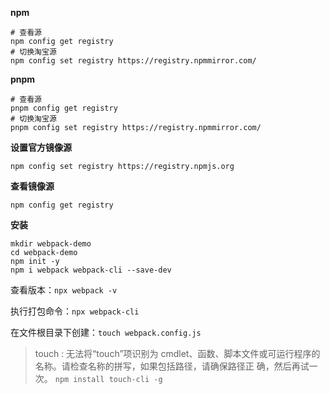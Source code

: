 **npm**

```shell
# 查看源
npm config get registry
# 切换淘宝源
npm config set registry https://registry.npmmirror.com/
```

**pnpm**

```shell
# 查看源
pnpm config get registry
# 切换淘宝源
pnpm config set registry https://registry.npmmirror.com/
```

**设置官方镜像源**

```shell
npm config set registry https://registry.npmjs.org
```

**查看镜像源**

```shell
npm config get registry
```

**安装**

```shell
mkdir webpack-demo
cd webpack-demo
npm init -y
npm i webpack webpack-cli --save-dev
```

查看版本：`npx webpack -v`

执行打包命令：`npx webpack-cli`

在文件根目录下创建：`touch webpack.config.js`

> touch : 无法将“touch”项识别为 cmdlet、函数、脚本文件或可运行程序的名称。请检查名称的拼写，如果包括路径，请确保路径正 确，然后再试一次。
> `npm install touch-cli -g`

